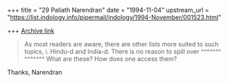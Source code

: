 +++
title = "29 Paliath Narendran"
date = "1994-11-04"
upstream_url = "https://list.indology.info/pipermail/indology/1994-November/001523.html"

+++
[Archive link](https://list.indology.info/pipermail/indology/1994-November/001523.html)


> As most readers are aware, there are other lists more suited to such 
> topics, i. Hindu-d and India-d. There is no reason to spill over 
             ^^^^^^^     ^^^^^^^
What are these? How does one access them?

Thanks,
Narendran





